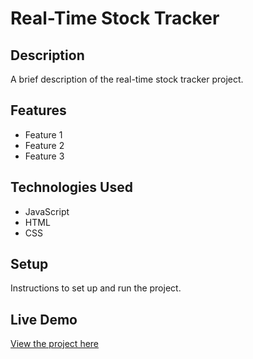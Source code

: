 # Real-Time Stock Tracker

## Description

A brief description of the real-time stock tracker project.

## Features

- Feature 1
- Feature 2
- Feature 3

## Technologies Used

- JavaScript
- HTML
- CSS

## Setup

Instructions to set up and run the project.

## Live Demo

[View the project here](https://deepakkumar55.github.io/200-JAVASCRIPT-PROJECT/87-87-real_time_stock_tracker/)
